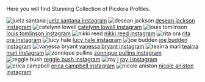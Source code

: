 Here you will find Stunning Collection of Picdora Profiles.

<img src="https://scontent.cdninstagram.com/t51.2885-19/s320x320/13166839_1839254492968511_612165143_a.jpg" alt="juelz santana">
<a href="https://www.picdora.com/instagram/thejuelzsantana">juelz santana instagram</a>

<img src="https://scontent.cdninstagram.com/t51.2885-19/s320x320/13702970_1758961001031006_397862179_a.jpg" alt="desean jackson">
<a href="https://www.picdora.com/instagram/0ne0fone">desean jackson instagram</a>

<img src="https://scontent.cdninstagram.com/t51.2885-15/s640x640/sh0.08/e35/14515635_622900534538418_3985355288453578752_n.jpg?ig_cache_key=MTM0ODE2NTI2MDQxNDI4Mzk0Nw%3D%3D.2.l" alt="catelynn lowell">
<a href="https://www.picdora.com/instagram/catelynnmtv">catelynn lowell instagram</a>

<img src="https://scontent.cdninstagram.com/t51.2885-19/s320x320/12798155_1681070268809228_2001276829_a.jpg" alt="louis tomlinson">
<a href="https://www.picdora.com/instagram/louist91">louis tomlinson instagram</a>

<img src="https://scontent.cdninstagram.com/t51.2885-19/s320x320/13266918_550269411823769_1084904195_a.jpg" alt="nikki reed">
<a href="https://www.picdora.com/instagram/iamnikkireed">nikki reed instagram</a>

<img src="https://scontent.cdninstagram.com/t51.2885-19/s320x320/14052489_503280893202975_2058174087_a.jpg" alt="rita ora">
<a href="https://www.picdora.com/instagram/ritaora">rita ora instagram</a>

<img src="https://scontent.cdninstagram.com/t51.2885-19/s320x320/14280619_1104183416332339_1624799704_a.jpg" alt="lucy hale">
<a href="https://www.picdora.com/instagram/lucyhale">lucy hale instagram</a>

<img src="https://scontent.cdninstagram.com/t51.2885-15/s640x640/sh0.08/e35/14288193_1078863112150099_3043387003874836480_n.jpg?ig_cache_key=MTM0NDIxNzg5OTg3OTExNTMzNg%3D%3D.2" alt="joe budden">
<a href="https://www.picdora.com/instagram/joebudden">joe budden instagram</a>

<img src="https://scontent.cdninstagram.com/t51.2885-19/s320x320/12950316_139458873117289_828204888_a.jpg" alt="vanessa bryant">
<a href="https://www.picdora.com/instagram/vanessabryant">vanessa bryant instagram</a>

<img src="https://scontent.cdninstagram.com/t51.2885-19/10723783_542535215880591_1960520353_a.jpg" alt="teairra mari">
<a href="https://www.picdora.com/instagram/misstmari">teairra mari instagram</a>

<img src="https://scontent.cdninstagram.com/t51.2885-19/s320x320/13694821_251778321888083_209366451_a.jpg" alt="zonnique pullins">
<a href="https://www.picdora.com/instagram/zonniquejailee">zonnique pullins instagram</a>

<img src="https://scontent.cdninstagram.com/t51.2885-19/s320x320/13320263_243299216046106_2004456789_a.jpg" alt="reggie bush">
<a href="https://www.picdora.com/instagram/reggiebush">reggie bush instagram</a>

<img src="https://scontent.cdninstagram.com/t51.2885-19/s320x320/13118096_836925079773114_1228713867_a.jpg" alt="ray j">
<a href="https://www.picdora.com/instagram/rayj">ray j instagram</a>

<img src="https://scontent.cdninstagram.com/t51.2885-19/s320x320/13151005_581677681993352_821184832_a.jpg" alt="erica campbell">
<a href="https://www.picdora.com/instagram/imericacampbell">erica campbell instagram</a>

<img src="https://scontent.cdninstagram.com/t51.2885-15/s640x640/sh0.08/e35/13395110_1601435253520382_391261750_n.jpg?ig_cache_key=MTI3OTI2ODMyNDk0MTU0ODIzMg%3D%3D.2" alt="nicole aniston">
<a href="https://www.picdora.com/instagram/realnicoleaniston">nicole aniston instagram</a>

